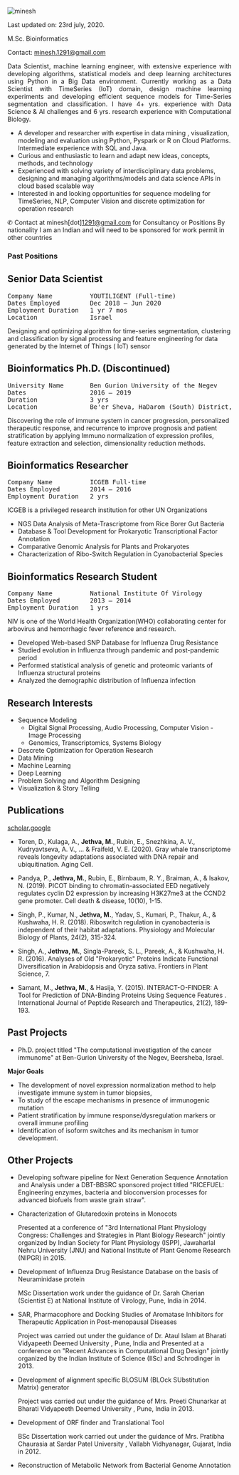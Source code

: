 <!-- # Jethva Minesh -->
![minesh](https://i1.rgstatic.net/ii/profile.image/427134570242050-1478848225155_Q128/Minesh_Jethva2.jpg)

Last updated on: 23rd july, 2020.

M.Sc. Bioinformatics

Contact: minesh.1291@gmail.com

<p style='text-align: justify;'>
Data Scientist, machine learning engineer, with extensive experience with developing algorithms, statistical models and deep learning architectures using Python in a Big Data environment. Currently working as a Data Scientist with TimeSeries (IoT) domain, design machine learning experiments and developing efficient sequence models for Time-Series segmentation and classification. I have 4+ yrs. experience with Data Science & AI challenges and 6 yrs. research experience with Computational Biology.
</p>

- A developer and researcher with expertise in data mining , visualization, modeling and evaluation using Python, Pyspark or R on Cloud Platforms. Intermediate experience with SQL and Java.
- Curious and enthusiastic to learn and adapt new ideas, concepts, methods, and technology
- Experienced with solving variety of interdisciplinary data problems, designing and managing algorithms/models and data science APIs in cloud based scalable way
- Interested in and looking opportunities for sequence modeling for TimeSeries, NLP, Computer Vision and discrete optimization for operation research

✆ Contact at minesh[dot]1291@gmail.com for Consultancy or Positions
By nationality I am an Indian and will need to be sponsored for work permit in other countries


### Past Positions

## Senior Data Scientist
<pre>
Company Name          YOUTILIGENT (Full-time)
Dates Employed        Dec 2018 – Jun 2020
Employment Duration   1 yr 7 mos
Location              Israel
</pre>
Designing and optimizing algorithm for time-series segmentation, clustering and classification by signal processing and feature engineering for data generated by the Internet of Things ( IoT) sensor

## Bioinformatics Ph.D. (Discontinued)
<pre>
University Name       Ben Gurion University of the Negev
Dates                 2016 – 2019
Duration              3 yrs
Location              Be'er Sheva, HaDarom (South) District, Israel
</pre>
Discovering the role of immune system in cancer progression, personalized therapeutic response, and recurrence to improve prognosis and patient stratification by applying Immuno normalization of expression profiles, feature extraction and selection, dimensionality reduction methods.

## Bioinformatics Researcher
<pre>
Company Name          ICGEB Full-time
Dates Employed        2014 – 2016
Employment Duration   2 yrs
</pre>

ICGEB is a privileged research institution for other UN Organizations
- NGS Data Analysis of Meta-Trascriptome from Rice Borer Gut Bacteria
- Database & Tool Development for Prokaryotic Transcriptional Factor Annotation
- Comparative Genomic Analysis for Plants and Prokaryotes
- Characterization of Ribo-Switch Regulation in Cyanobacterial Species

## Bioinformatics Research Student
<pre>
Company Name          National Institute Of Virology
Dates Employed        2013 – 2014
Employment Duration   1 yrs
</pre>

NIV is one of the World Health Organization(WHO) collaborating center for arbovirus and hemorrhagic fever reference and research.
- Developed Web-based SNP Database for Influenza Drug Resistance
- Studied evolution in Influenza through pandemic and post-pandemic period
- Performed statistical analysis of genetic and proteomic variants of Influenza structural proteins
- Analyzed the demographic distribution of Influenza infection



## Research Interests 

- Sequence Modeling
  - Digital Signal Processing, Audio Processing, Computer Vision - Image Processing
  - Genomics, Transcriptomics, Systems Biology
- Descrete Optimization for Operation Research
- Data Mining
- Machine Learning
- Deep Learning
- Problem Solving and Algorithm Designing
- Visualization & Story Telling

## Publications
[scholar.google](https://scholar.google.co.in/citations?user=4xhv6iYAAAAJ)

- Toren, D., Kulaga, A., <b>Jethva, M.</b>, Rubin, E., Snezhkina, A. V., Kudryavtseva, A. V., ... & Fraifeld, V. E. (2020). Gray whale transcriptome reveals longevity adaptations associated with DNA repair and ubiquitination. Aging Cell.

- Pandya, P., <b>Jethva, M.</b>, Rubin, E., Birnbaum, R. Y., Braiman, A., & Isakov, N. (2019). PICOT binding to chromatin-associated EED negatively regulates cyclin D2 expression by increasing H3K27me3 at the CCND2 gene promoter. Cell death & disease, 10(10), 1-15.

- Singh, P., Kumar, N., <b>Jethva, M.</b>, Yadav, S., Kumari, P., Thakur, A., & Kushwaha, H. R. (2018). Riboswitch regulation in cyanobacteria is independent of their habitat adaptations. Physiology and Molecular Biology of Plants, 24(2), 315-324.

- Singh, A., <b>Jethva, M.</b>, Singla-Pareek, S. L., Pareek, A., & Kushwaha, H. R. (2016). Analyses of Old "Prokaryotic" Proteins Indicate Functional Diversification in Arabidopsis and Oryza sativa. Frontiers in Plant Science, 7. 

- Samant, M., <b>Jethva, M.</b>, & Hasija, Y. (2015). INTERACT-O-FINDER: A Tool for Prediction of DNA-Binding Proteins Using Sequence Features . International Journal of Peptide Research and Therapeutics, 21(2), 189-193. 

## Past Projects

* Ph.D. project titled "The computational investigation of the cancer immunome" at Ben-Gurion University of the Negev, Beersheba, Israel.	

**Major Goals**

* The development of novel expression normalization method to help investigate immune system in tumor biopsies,
* To study of the escape mechanisms in presence of immunogenic mutation
* Patient stratification by immune response/dysregulation markers or overall immune profiling 
* Identification of isoform switches and its mechanism in tumor development.

## Other Projects

* Developing software pipeline for Next Generation Sequence Annotation and Analysis under a DBT-BBSRC sponsored project titled "RICEFUEL: Engineering enzymes, bacteria and bioconversion processes for advanced biofuels from waste grain straw". 

* Characterization of Glutaredoxin proteins in Monocots 

  Presented at a conference of "3rd International Plant Physiology Congress: Challenges and Strategies in Plant Biology Research" jointly organized by Indian Society for Plant Physiology (ISPP), Jawaharlal Nehru University (JNU) and National Institute of Plant Genome Research (NIPGR) in 2015.	

* Development of Influenza Drug Resistance Database on the basis of Neuraminidase protein
 
  MSc Dissertation work under the guidance of Dr. Sarah Cherian (Scientist E) at National Institute of Virology, Pune, India in 2014.	


* SAR, Pharmacophore and Docking Studies of Aromatase Inhibitors for Therapeutic Application in Post-menopausal Diseases  
  
  Project was carried out under the guidance of Dr. Ataul Islam at Bharati Vidyapeeth Deemed University , Pune, India and Presented at a conference on "Recent Advances in Computational Drug Design" jointly organized by the Indian Institute of Science (IISc) and Schrodinger in 2013.	


* Development of alignment specific BLOSUM (BLOck SUbstitution Matrix) generator  

  Project was carried out under the guidance of Mrs. Preeti Chunarkar at Bharati Vidyapeeth Deemed University , Pune, India in 2013.	


* Development of ORF finder and Translational Tool 
  
  BSc Dissertation work carried out under the guidance of Mrs. Pratibha Chaurasia at Sardar Patel University , Vallabh Vidhyanagar, Gujarat, India in 2012.	

* Reconstruction of Metabolic Network from Bacterial Genome Annotation


